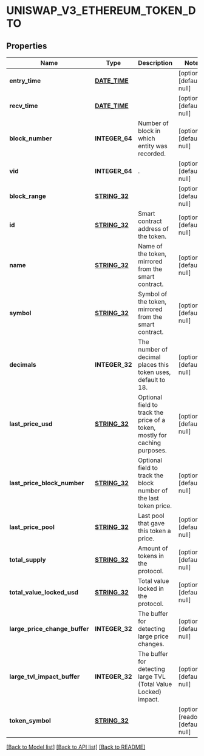 # UNISWAP_V3_ETHEREUM_TOKEN_DTO

## Properties
Name | Type | Description | Notes
------------ | ------------- | ------------- | -------------
**entry_time** | [**DATE_TIME**](DATE_TIME.md) |  | [optional] [default to null]
**recv_time** | [**DATE_TIME**](DATE_TIME.md) |  | [optional] [default to null]
**block_number** | **INTEGER_64** | Number of block in which entity was recorded. | [optional] [default to null]
**vid** | **INTEGER_64** | . | [optional] [default to null]
**block_range** | [**STRING_32**](STRING_32.md) |  | [optional] [default to null]
**id** | [**STRING_32**](STRING_32.md) | Smart contract address of the token. | [optional] [default to null]
**name** | [**STRING_32**](STRING_32.md) | Name of the token, mirrored from the smart contract. | [optional] [default to null]
**symbol** | [**STRING_32**](STRING_32.md) | Symbol of the token, mirrored from the smart contract. | [optional] [default to null]
**decimals** | **INTEGER_32** | The number of decimal places this token uses, default to 18. | [optional] [default to null]
**last_price_usd** | [**STRING_32**](STRING_32.md) | Optional field to track the price of a token, mostly for caching purposes. | [optional] [default to null]
**last_price_block_number** | [**STRING_32**](STRING_32.md) | Optional field to track the block number of the last token price. | [optional] [default to null]
**last_price_pool** | [**STRING_32**](STRING_32.md) | Last pool that gave this token a price. | [optional] [default to null]
**total_supply** | [**STRING_32**](STRING_32.md) | Amount of tokens in the protocol. | [optional] [default to null]
**total_value_locked_usd** | [**STRING_32**](STRING_32.md) | Total value locked in the protocol. | [optional] [default to null]
**large_price_change_buffer** | **INTEGER_32** | The buffer for detecting large price changes. | [optional] [default to null]
**large_tvl_impact_buffer** | **INTEGER_32** | The buffer for detecting large TVL (Total Value Locked) impact. | [optional] [default to null]
**token_symbol** | [**STRING_32**](STRING_32.md) |  | [optional] [readonly] [default to null]

[[Back to Model list]](../README.md#documentation-for-models) [[Back to API list]](../README.md#documentation-for-api-endpoints) [[Back to README]](../README.md)


